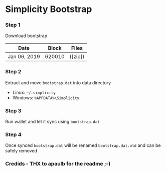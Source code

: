 # Simplicity Bootstrap

### Step 1
Download bootstrap

| Date  | Block | Files |
| --- | --- | --- |
| Jan 06, 2019 | 620010 | ([zip]) |

### Step 2
Extract and move `bootstrap.dat` into data directory

* Linux: `~/.simplicity`
* Windows: `%APPDATA%\Simplicity`

### Step 3
Run wallet and let it sync using `bootstrap.dat`

### Step 4
Once synced `bootstrap.dat` will be renamed `bootstrap.dat.old` and can be safely removed

### Credids - THX to apaulb for the readme ;-)
